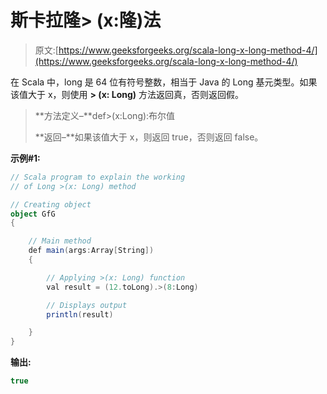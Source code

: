 # 斯卡拉隆> (x:隆)法

> 原文:[https://www.geeksforgeeks.org/scala-long-x-long-method-4/](https://www.geeksforgeeks.org/scala-long-x-long-method-4/)

在 Scala 中，long 是 64 位有符号整数，相当于 Java 的 Long 基元类型。如果该值大于 x，则使用 **> (x: Long)** 方法返回真，否则返回假。

> **方法定义–**def>(x:Long):布尔值
> 
> **返回–**如果该值大于 x，则返回 true，否则返回 false。

**示例#1:**

```scala
// Scala program to explain the working 
// of Long >(x: Long) method

// Creating object
object GfG
{ 

    // Main method
    def main(args:Array[String])
    {

        // Applying >(x: Long) function
        val result = (12.toLong).>(8:Long)

        // Displays output
        println(result)

    }
} 
```

**输出:**

```scala
true

```